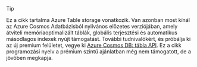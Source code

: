 > [!TIP]
> Ez a cikk tartalma Azure Table storage vonatkozik. Van azonban most kínál az Azure Cosmos Adatbázisból nyilvános előzetes verziójában, amely átviteli memóriaoptimalizált táblák, globális terjesztési és automatikus másodlagos indexek nyújt támogatást. További tudnivalókért, és próbálja ki az új premium felületet, vegye ki [Azure Cosmos DB: tábla API](https://aka.ms/premiumtables). Ez a cikk programozási nyelv a prémium szintű ajánlatban még nem támogatott, de a jövőben megkapja.
>

